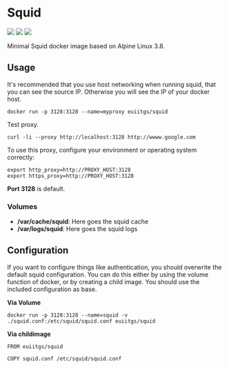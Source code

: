 # Squid

[![](https://images.microbadger.com/badges/image/euiitgs/squid.svg)](https://microbadger.com/images/euiitgs/squid "Get your own image badge on microbadger.com")
[![](https://images.microbadger.com/badges/version/euiitgs/squid.svg)](https://microbadger.com/images/euiitgs/squid "Get your own version badge on microbadger.com")
[![](https://images.microbadger.com/badges/commit/euiitgs/squid.svg)](https://microbadger.com/images/euiitgs/squid "Get your own commit badge on microbadger.com")

Minimal Squid docker image based on Alpine Linux 3.8.

## Usage

It's recommended that you use host networking when running squid, that you can see the source IP. Otherwise you will see the IP of your docker host.

```
docker run -p 3128:3128 --name=myproxy euiitgs/squid
```

Test proxy.

```
curl -li --proxy http://localhost:3128 http://wwww.google.com
```

To use this proxy, configure your environment or operating system correctly:

```
export http_proxy=http://PROXY_HOST:3128
export https_proxy=http://PROXY_HOST:3128
```

**Port 3128** is default.

### Volumes

*   **/var/cache/squid**: Here goes the squid cache
*   **/var/logs/squid**: Here goes the squid logs

## Configuration

If you want to configure things like authentication, you should overwrite the default squid configuration. You can do this either by using the volume function of docker, or by creating a child image. You should use the included configuration as base.

**Via Volume**
```
docker run -p 3128:3128 --name=squid -v ./squid.conf:/etc/squid/squid.conf euiitgs/squid
```

**Via childimage**
```
FROM euiitgs/squid

COPY squid.conf /etc/squid/squid.conf
```
